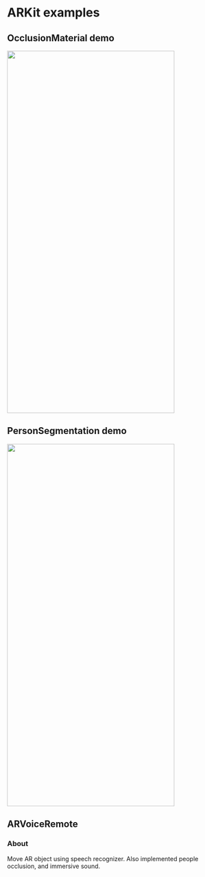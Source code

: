 # ARKit examples


## OcclusionMaterial demo


<img src="https://github.com/artyommihailovich/ARKit/blob/main/DemoResources/OcclusionMaterial.gif?raw=true" width="390" height="844">







## PersonSegmentation demo


<img src="https://github.com/artyommihailovich/ARKit/blob/main/DemoResources/PersonSegmentation.gif?raw=true" width="390" height="844">


## ARVoiceRemote
### About
Move AR object using speech recognizer. Also implemented people occlusion, and immersive sound.
